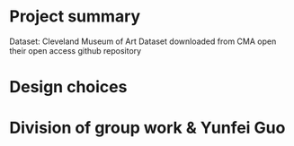 # Project summary
Dataset: Cleveland Museum of Art Dataset downloaded from CMA open their open access github repository







# Design choices





# Division of group work & Yunfei Guo
